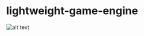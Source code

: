 # lightweight-game-engine
![alt text](https://github.com/RomanBuhaitsov/lightweight-game-engine/edit/main/Untitled.png)


